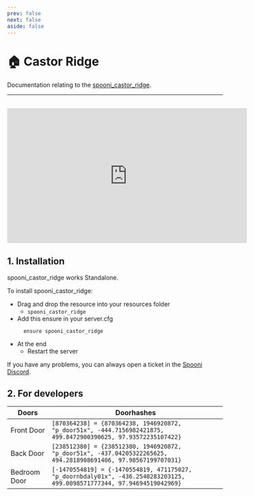 ```yaml
---
prev: false
next: false
aside: false
---
```


# 🏠 Castor Ridge
Documentation relating to the [spooni_castor_ridge](https://spooni-mapping.tebex.io/package/6119153).

___
<br>
<iframe width="560" height="315" src="https://www.youtube.com/embed/HJKuvCEfplQ?si=KYe3LoHhmr8UZSwq" frameborder="0" allow="accelerometer; autoplay; clipboard-write; encrypted-media; gyroscope; picture-in-picture; web-share" allowfullscreen></iframe>

## 1. Installation
spooni_castor_ridge works Standalone.  

To install spooni_castor_ridge:
- Drag and drop the resource into your resources folder
  - `spooni_castor_ridge`
- Add this ensure in your server.cfg
  ```
    ensure spooni_castor_ridge
  ```
- At the end
  - Restart the server

If you have any problems, you can always open a ticket in the [Spooni Discord](https://discord.gg/spooni).

## 2. For developers
| Doors                     | Doorhashes
|---------------------------|----------------------------------------------------------------------------------|
| Front Door                | `[870364238] = {870364238, 1946920872, "p_door51x", -444.7156982421875, 499.8472900390625, 97.93572235107422}`
| Back Door                 | `[238512380] = {238512380, 1946920872, "p_door51x", -437.04205322265625, 494.2818908691406, 97.98567199707031}`
| Bedroom Door              | `[-1470554819] = {-1470554819, 471175027, "p_doornbdaly01x", -436.2540283203125, 499.0098571777344, 97.94694519042969}`